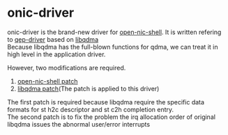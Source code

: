 # onic-driver

onic-driver is the brand-new driver for [open-nic-shell](https://github.com/Xilinx/open-nic-shell).
It is written refering to [qep-driver](https://github.com/Xilinx/qep-drivers/tree/master/linux-kernel/driver)
based on [libqdma](https://github.com/Xilinx/dma_ip_drivers/tree/master/QDMA/linux-kernel/driver/libqdma)<br>
Because libqdma has the full-blown functions for qdma, we can treat it in high level in the application driver.<br>

However, two modifications are required.
1. [open-nic-shell patch](https://github.com/Hyunok-Kim/open-nic-shell/commit/a1ba78308efded589967431eddf0a397f69f2806)
2. [libqdma patch](https://github.com/Hyunok-Kim/dma_ip_drivers/commit/a6c6e41243a2eecc66f6e157f93017b8aa4941e2)(The patch is applied to this driver)

The first patch is required because libqdma require the specific data formats for st h2c descriptor and st c2h completion entry.<br>
The second patch is to fix the problem the irq allocation order of original libqdma issues the abnormal user/error interrupts 



